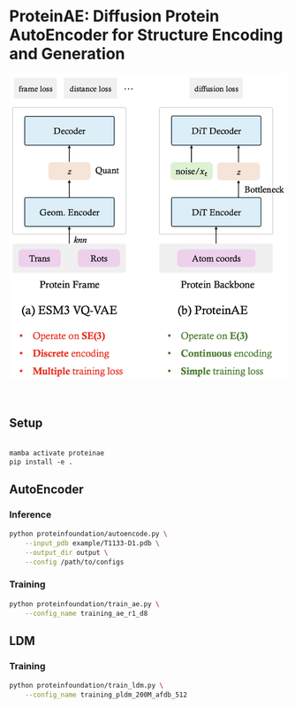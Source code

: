 # ProteinAE: Diffusion Protein AutoEncoder for Structure Encoding and Generation


<div align="center">
    <img width="600" alt="teaser" src="assets/overview.png"/>
</div>

<br>
<br>

## Setup
```
 
mamba activate proteinae
pip install -e .
```

## AutoEncoder

### Inference

```bash
python proteinfoundation/autoencode.py \
    --input_pdb example/T1133-D1.pdb \
    --output_dir output \
    --config /path/to/configs
```

### Training

```bash
python proteinfoundation/train_ae.py \
    --config_name training_ae_r1_d8
```


## LDM

### Training

```bash
python proteinfoundation/train_ldm.py \
    --config_name training_pldm_200M_afdb_512
```